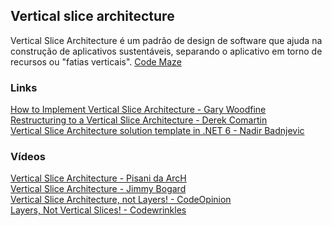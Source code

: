 ## Vertical slice architecture

Vertical Slice Architecture é um padrão de design de software que ajuda na construção de aplicativos sustentáveis, separando o aplicativo em torno de recursos ou "fatias verticais". [Code Maze](https://code-maze.com/vertical-slice-architecture-aspnet-core/)

### Links
[How to Implement Vertical Slice Architecture - Gary Woodfine](https://garywoodfine.com/implementing-vertical-slice-architecture/)\
[Restructuring to a Vertical Slice Architecture - Derek Comartin](https://codeopinion.com/restructuring-to-a-vertical-slice-architecture/)\
[Vertical Slice Architecture solution template in .NET 6 - Nadir Badnjevic](https://github.com/nadirbad/VerticalSliceArchitecture)

### Vídeos
[Vertical Slice Architecture - Pisani da ArcH](https://www.youtube.com/watch?v=HOkt02QzoRc)\
[Vertical Slice Architecture - Jimmy Bogard](https://www.youtube.com/watch?v=SUiWfhAhgQw)\
[Vertical Slice Architecture, not Layers! - CodeOpinion](https://www.youtube.com/watch?v=L2Wnq0ChAIA)\
[Layers, Not Vertical Slices! - Codewrinkles](https://www.youtube.com/watch?v=DbT7SLxHzfs)
